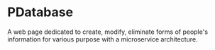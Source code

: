 # PDatabase
 A web page dedicated to create, modify, eliminate forms of people's information for various purpose with a microservice architecture.
